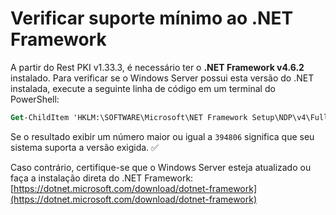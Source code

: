 # Verificar suporte mínimo ao .NET Framework

A partir do Rest PKI v1.33.3, é necessário ter o **.NET Framework v4.6.2** instalado.
Para verificar se o Windows Server possui esta versão do .NET instalada, execute a seguinte linha de código em um terminal do PowerShell:

```ps
Get-ChildItem 'HKLM:\SOFTWARE\Microsoft\NET Framework Setup\NDP\v4\Full' | Get-ItemPropertyValue -Name Release
```

Se o resultado exibir um número maior ou igual a `394806` significa que seu sistema suporta a versão exigida. ✅

Caso contrário, certifique-se que o Windows Server esteja atualizado ou faça a instalação direta do .NET Framework: [https://dotnet.microsoft.com/download/dotnet-framework](https://dotnet.microsoft.com/download/dotnet-framework)